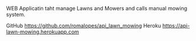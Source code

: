 WEB Applicatin taht manage Lawns and Mowers and calls manual mowing system.

GitHub
	https://github.com/romalopes/api_lawn_mowing
Heroku
	https://api-lawn-mowing.herokuapp.com

